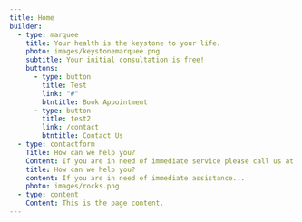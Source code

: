 ```yaml
---
title: Home
builder:
  - type: marquee
    title: Your health is the keystone to your life.
    photo: images/keystonemarquee.png
    subtitle: Your initial consultation is free!
    buttons:
      - type: button
        title: Test
        link: "#"
        btntitle: Book Appointment
      - type: button
        title: test2
        link: /contact
        btntitle: Contact Us
  - type: contactform
    Title: How can we help you?
    Content: If you are in need of immediate service please call us at (919) 896-8715.
    title: How can we help you?
    content: If you are in need of immediate assistance...
    photo: images/rocks.png
  - type: content
    Content: This is the page content.
---
```

